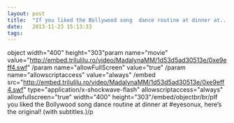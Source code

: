 ```yaml
---
layout: post
title:  "If you liked the Bollywood song  dance routine at dinner at..."
date:   2013-11-23 15:13:33
tags:   
---
```


object width="400" height="303"param name="movie" value="http://embed.trilulilu.ro/video/MadalynaMM/1d53d5ad30513e/0xe9eff4.swf" /param name="allowFullScreen" value="true" /param name="allowscriptaccess" value="always" /embed src="http://embed.trilulilu.ro/video/MadalynaMM/1d53d5ad30513e/0xe9eff4.swf" type="application/x-shockwave-flash" allowscriptaccess="always" allowfullscreen="true" width="400" height="303"/embed/objectbr/br/pIf you liked the Bollywood song  dance routine at dinner at #eyesonux, here’s the original! (with subtitles.)/p
